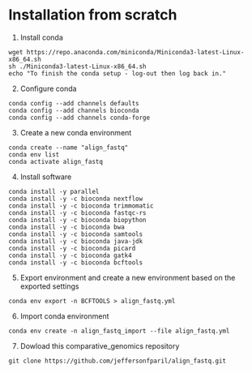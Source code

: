 # Installation from scratch

1. Install conda
```shell
wget https://repo.anaconda.com/miniconda/Miniconda3-latest-Linux-x86_64.sh
sh ./Miniconda3-latest-Linux-x86_64.sh
echo "To finish the conda setup - log-out then log back in."
```
2. Configure conda
```shell
conda config --add channels defaults
conda config --add channels bioconda
conda config --add channels conda-forge
```

3. Create a new conda environment
```shell
conda create --name "align_fastq"
conda env list
conda activate align_fastq
```

4. Install software
```shell
conda install -y parallel
conda install -y -c bioconda nextflow
conda install -y -c bioconda trimmomatic
conda install -y -c bioconda fastqc-rs
conda install -y -c bioconda biopython
conda install -y -c bioconda bwa
conda install -y -c bioconda samtools
conda install -y -c bioconda java-jdk
conda install -y -c bioconda picard
conda install -y -c bioconda gatk4
conda install -y -c bioconda bcftools
```

5. Export environment and create a new environment based on the exported settings
```shell
conda env export -n BCFTOOLS > align_fastq.yml
```

6. Import conda environment
```shell
conda env create -n align_fastq_import --file align_fastq.yml
```

7. Dowload this comparative_genomics repository
```shell
git clone https://github.com/jeffersonfparil/align_fastq.git
```
